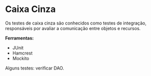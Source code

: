 # Caixa Cinza
Os testes de caixa cinza são conhecidos como testes de integração, responsáveis por avaliar a comunicação entre objetos e recursos.

**Ferramentas:**
* JUnit
* Hamcrest
* Mockito

Alguns testes: verificar DAO.